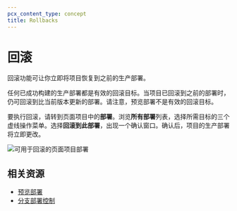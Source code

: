 ```yaml
---
pcx_content_type: concept
title: Rollbacks
---
```


# 回滚

回滚功能可让你立即将项目恢复到之前的生产部署。

任何已成功构建的生产部署都是有效的回滚目标。当项目已回滚到之前的部署时，仍可回滚到比当前版本更新的部署。请注意，预览部署不是有效的回滚目标。

要执行回滚，请转到页面项目中的**部署**。浏览**所有部署**列表，选择所需目标的三个虚线操作菜单。选择**回滚到此部署**，出现一个确认窗口。确认后，项目的生产部署将立即更改。

![可用于回滚的页面项目部署](/images/pages/platform/rollbacks.png)

## 相关资源

- [预览部署](/pages/configuration/preview-deployments/)
- [分支部署控制](/pages/configuration/branch-build-controls/)